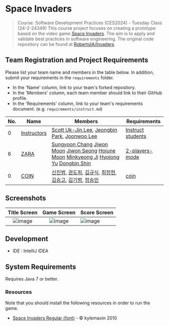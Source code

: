 # Space Invaders

> Course: Software Development Practices (CES2024) - Tuesday Class (24-2-24349)
This course project focuses on creating a prototype based on the video game [Space Invaders](https://en.wikipedia.org/wiki/Space_Invaders). The aim is to apply and validate best practices in software engineering. The original code repository can be found at [RobertoIA/Invaders](https://github.com/RobertoIA/Invaders).

## Team Registration and Project Requirements

Please list your team name and members in the table below. In addition, submit your requirements in the `requirements` folder.

- In the 'Name' column, link to your team's forked repository.
- In the 'Members' column, each team member should link to their GitHub profile.
- In the 'Requirements' column, link to your team's requirements document. (e.g. `requirements/instruct.md`)

| No. | Name                                                         | Members                                                                                                                                                                                                                                                                                                      | Requirements                                     |
|-----|--------------------------------------------------------------|--------------------------------------------------------------------------------------------------------------------------------------------------------------------------------------------------------------------------------------------------------------------------------------------------------------|--------------------------------------------------|
| 0   | [Instructors](https://github.com/PurpleBananass/Invaders-SDP) | [Scott Uk-Jin Lee](https://github.com/scottukjinlee/scottukjinlee), [Jeongbin Park](https://github.com/dev-jjjjjeong-bin/dev-jjjjjeong-bin), [Joonwoo Lee](https://github.com/PurpleBananass/PurpleBananass)                                                                                                 | [Instruct students](requirements/instruct.md)    |
| 6   | [ZARA](https://github.com/logpacket/Invaders-SDP)   | [Sungyoon Chang](https://github.com/logpacket) [Jiwon Moon](https://github.com/mjwoon) [Jiwon Seong](https://github.com/jiwoninnuk) [Hojune Moon](https://github.com/mhojune) [Minkyeong Ji](https://github.com/jjhair119) [Hyojong Yu](https://github.com/yhjong) [Dongbin Shin](https://github.com/dobi02) | [2-players-mode](requirements/2-players-mode.md) |
| 0   | [COIN](https://github.com/bumsoft/Invaders-SDP) | [신진범](https://github.com/bumsoft), [권도희](https://github.com/saemmooll), [김규식](https://github.com/Kim-Mark), [최정현](https://github.com/junghyun-coding), [김승고](https://github.com/KIMSEUNGGO), [김기범](), [정승민]() | [coin](requirements/coin.md)                     ||                                                                                                                                                                                      |                   |

## Screenshots

Title Screen               |  Game Screen              | Score Screen
:-------------------------:|:-------------------------:|:---------
![image](https://user-images.githubusercontent.com/69495129/136980139-7ad6adab-3f11-4711-b0a6-341080aa3361.png)   |  ![image](https://user-images.githubusercontent.com/69495129/136980236-c5d9ef85-f09a-47a7-b9d9-948f7b624002.png)|![image](https://user-images.githubusercontent.com/69495129/136980681-93dcadaf-08cb-48d8-90c9-68c651a115c9.png)


## Development

- IDE : IntelliJ IDEA

## System Requirements
Requires Java 7 or better.

### Resources

Note that you should install the following resources in order to run the game.


- [Space Invaders Regular (font)](http://www.fonts2u.com/space-invaders-regular.font) - &copy; kylemaoin 2010
